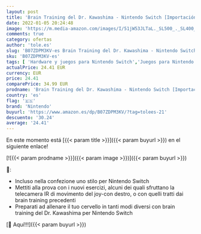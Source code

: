 ```yaml
---
layout: post
title: 'Brain Training del Dr. Kawashima - Nintendo Switch [Importación italiana]'
date: 2022-01-05 20:24:48
image: 'https://m.media-amazon.com/images/I/51jW53JLTaL._SL500_._SL400_.jpg'
comments: true
category: ofertas
author: 'tole.es'
slug: 'B07ZDPM3KV-es Brain Training del Dr. Kawashima - Nintendo Switch...'
sku: 'B07ZDPM3KV-es'
tags: [ 'Hardware y juegos para Nintendo Switch','Juegos para Nintendo Switch','Videojuegos','nintendo', ]
actualPrice: 24.41 EUR
currency: EUR
price: 24.41
comparePrice: 34.99 EUR
prodname: 'Brain Training del Dr. Kawashima - Nintendo Switch [Importación italiana]'
country: 'es'
flag: '🇪🇸'
brand: 'Nintendo'
buyurl: 'https://www.amazon.es/dp/B07ZDPM3KV/?tag=tolees-21'
descuento: '30.24'
average: '24.41'
---
```


En este momento está [{{< param title >}}]({{< param buyurl >}}) en el siguiente enlace!

[![{{< param prodname >}}]({{< param image >}})]({{< param buyurl >}})

🔎:

- Incluso nella confezione uno stilo per Nintendo Switch
- Mettiti alla prova con i nuovi esercizi, alcuni dei quali sfruttano la telecamera IR di movimento del joy-con destro, o con quelli tratti dai brain training precedenti
- Preparati ad allenare il tuo cervello in tanti modi diversi con brain training del Dr. Kawashima per Nintendo Switch

[🛒 Aquí!!!]({{< param buyurl >}})
